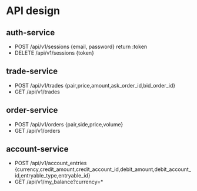 # API design

## auth-service
- POST /api/v1/sessions {email, password} return :token
- DELETE /api/v1/sessions {token}

## trade-service
- POST /api/v1/trades {pair,price,amount,ask_order_id,bid_order_id}
- GET /api/v1/trades

## order-service
- POST /api/v1/orders {pair,side,price,volume}
- GET /api/v1/orders

## account-service
- POST /api/v1/account_entries {currency,credit_amount,credit_account_id,debit_amount,debit_account_id,entryable_type,entryable_id}
- GET /api/v1/my_balance?currency=*
